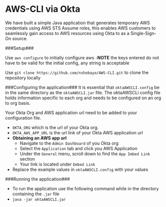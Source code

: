 # AWS-CLI via Okta


We have built a simple Java application that generates temporary AWS credentials using AWS STS Assume roles, this enables AWS customers to seamlessly gain access to AWS resources using Okta to as a Single-Sign-On source.

###Setup###
  
  Use ```aws configure``` to initially configure aws 
    -**NOTE** the keys entered do not have to be valid for the initial config, any string is acceptable

  Use ```git clone https://github.com/nshobayo/AWS-CLI.git``` to clone the repository locally

###Configuring the application###
  It is essential that ```oktaAWSCLI.config``` be in the same directory as the ```oktaAWSCLI.jar``` file. The oktaAWSCLi config file holds information specific to each org and needs to be configured on an org to org basis. 

  Your Okta Org and AWS application url need to be added to your configuration file.
  - ```OKTA_ORG``` which is the url of your Okta org.
  - ```OKTA_AWS_APP_URL``` is the url link of your Okta AWS application url
  - **Obtaining an AWS app url**
    - Navigate to the ```Admin Dashboard``` of you Okta org 
    - Select the ```Application``` tab and click you AWS Application 
    - Under the ```General``` menu, scroll down to find the ```App Imbed Link``` section 
    - Your link is located under ```Embed Link``` 
  - Replace the example values in ```oktaAWSCLI.config``` with your values

###Running the application###
  - To run the application use the following command while in the directory containing the ```.jar``` file
  - ```java -jar oktaAWSCLI.jar```
  
